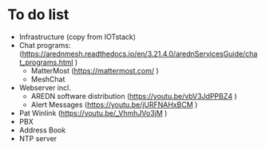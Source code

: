 # To do list
- Infrastructure (copy from IOTstack)
- Chat programs: (https://arednmesh.readthedocs.io/en/3.21.4.0/arednServicesGuide/chat_programs.html )
  - MatterMost (https://mattermost.com/ )
  - MeshChat
- Webserver incl.
  - AREDN software distribution (https://youtu.be/vbV3JdPPBZ4 )
  - Alert Messages (https://youtu.be/jURFNAHxBCM )
- Pat Winlink (https://youtu.be/_VhmhJVo3jM )
- PBX
- Address Book
- NTP server
